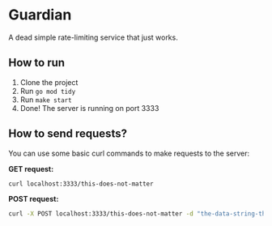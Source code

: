 # Guardian

A dead simple rate-limiting service that just works.

## How to run

1. Clone the project
2. Run `go mod tidy`
3. Run `make start`
4. Done! The server is running on port 3333

## How to send requests?

You can use some basic curl commands to make requests to the server:

**GET request:**

```bash
curl localhost:3333/this-does-not-matter
```

**POST request:**

```bash
curl -X POST localhost:3333/this-does-not-matter -d "the-data-string-that-you-want-to-send-with-your-request-why-you-are-still-reading-this?"
```
